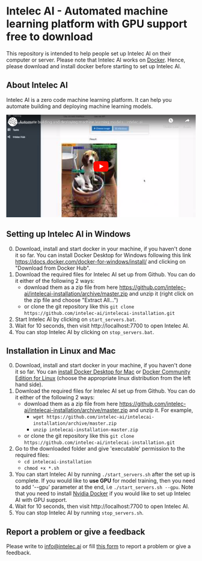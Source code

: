 # Intelec AI - Automated machine learning platform with GPU support free to download

This repository is intended to help people set up Intelec AI on their computer or server. Please note that Intelec AI works on [Docker](https://www.docker.com/). Hence, please download and install docker before starting to set up Intelec AI.

## About Intelec AI

Intelec AI is a zero code machine learning platform. It can help you automate building and deploying machine learning models.

[![Intelec AI Demo](https://github.com/intelec-ai/intelecai-installation/raw/master/img/demo_image.png)](https://www.youtube.com/watch?v=klv_3L68MJ0)

## Setting up Intelec AI in Windows

0. Download, install and start docker in your machine, if you haven't done it so far. You can install Docker Desktop for Windows following this link https://docs.docker.com/docker-for-windows/install/ and clicking on "Download from Docker Hub". 
1. Download the required files for Intelec AI set up from Github. You can do it either of the following 2 ways:
   * download them as a zip file from here https://github.com/intelec-ai/intelecai-installation/archive/master.zip and unzip it (right click on the zip file and choose "Extract All...")
   * or clone the git repository like this `git clone https://github.com/intelec-ai/intelecai-installation.git`
2. Start Intelec AI by clicking on `start_servers.bat`.
3. Wait for 10 seconds, then visit http://localhost:7700 to open Intelec AI.
4. You can stop Intelec AI by clicking on `stop_servers.bat`.

## Installation in Linux and Mac

0. Download, install and start docker in your machine, if you haven't done it so far. You can [install Docker Desktop for Mac](https://docs.docker.com/docker-for-mac/install/) or [Docker Community Edition for Linux](https://docs.docker.com/install/linux/docker-ce/ubuntu/) (choose the appropriate linux distribution from the left hand side).
1. Download the required files for Intelec AI set up from Github. You can do it either of the following 2 ways:
   * download them as a zip file from here https://github.com/intelec-ai/intelecai-installation/archive/master.zip and unzip it. For example,
      * `wget https://github.com/intelec-ai/intelecai-installation/archive/master.zip`
      * `unzip intelecai-installation-master.zip`
   * or clone the git repository like this `git clone https://github.com/intelec-ai/intelecai-installation.git`
2. Go to the downloaded folder and give 'executable' permission to the required files: 
   * `cd intelecai-installation`
   * `chmod +x *.sh`
3. You can start Intelec AI by running `./start_servers.sh` after the set up is complete. If you would like to **use GPU** for model training, then you need to add '--gpu' parameter at the end, i.e `./start_servers.sh --gpu`. Note that you need to install [Nvidia Docker](https://github.com/NVIDIA/nvidia-docker) if you would like to set up Intelec AI with GPU support.
4. Wait for 10 seconds, then visit http://localhost:7700 to open Intelec AI.
5. You can stop Intelec AI by running `stop_servers.sh`.

## Report a problem or give a feedback

Please write to [info@intelec.ai](mailto://info@intelec.ai) or fill [this form](https://forms.gle/tcWBTaGUnJJGpJVd8) to report a problem or give a feedback.